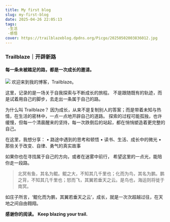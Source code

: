 ```yaml
---
title: My first blog
slug: my-first-blog
date: 2025-04-26 22:05:13
tags:
 -生活
 -感悟
cover: https://trailblazeblog.dpdns.org/Picgo/20250502003836012.jpg
---
```

### Trailblaze｜开辟新路

#### 每一条未被踏足的路，都是一次成长的邀请。
![](https://trailblazeblog.dpdns.org/Picgo/20250502003836012.jpg)
欢迎来到我的博客，Trailblaze。

这里，记录的是一场关于自我探索与不断成长的旅程。
不是跟随既有的轨迹，而是试着用自己的脚步，去走出一条属于自己的路。

为什么叫 Trailblaze？
因为成长，从来不是复制别人的答案；而是带着未知与热情，在生活的密林中，一点一点地开辟自己的道路。
探索的过程可能孤独，也许缓慢，但每一个清晨醒来的坚持，每一次跌倒后的站起，都在悄悄塑造着更完整的自己。

在这里，我想分享：
	•	路途中遇到的思考和顿悟
	•	读书、生活、成长中的微光
	•	那些关于改变、自律、勇气的真实故事

如果你也在寻找属于自己的方向，或者在迷雾中前行，
希望这里的一点光，能陪你走一段路。

>北冥有鱼，其名为鲲。鲲之大，不知其几千里也；化而为鸟，其名为鹏。鹏之背，不知其几千里也；怒而飞，其翼若垂天之云。是鸟也，海运则将徙于南冥。
>

如庄子所言，‘鲲化而为鹏，其翼若垂天之云’，成长，就是一次次超越过往，在天地之间自由翱翔。


**感谢你的阅读。**
**Keep blazing your trail.**